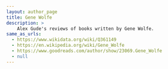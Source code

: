 ```yaml
---
layout: author_page
title: Gene Wolfe
description: >
    Alex Gude's reviews of books written by Gene Wolfe.
same_as_urls:
  - https://www.wikidata.org/wiki/Q361149
  - https://en.wikipedia.org/wiki/Gene_Wolfe
  - https://www.goodreads.com/author/show/23069.Gene_Wolfe
  - null
---
```

